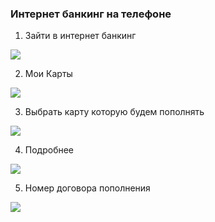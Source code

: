 ### Интернет банкинг на телефоне

1. Зайти в интернет банкинг

![](1.prior.login.site.mobile.png)

2. Мои Карты

![](2.prior.main.site.mobile.png)

3. Выбрать карту которую будем пополнять

![](3.prior.cards.site.mobile.png)

4. Подробнее

![](4.prior.card.site.moble.png)

5. Номер договора пополнения 

![](5.prior.cardinfo.site.moble.png)
